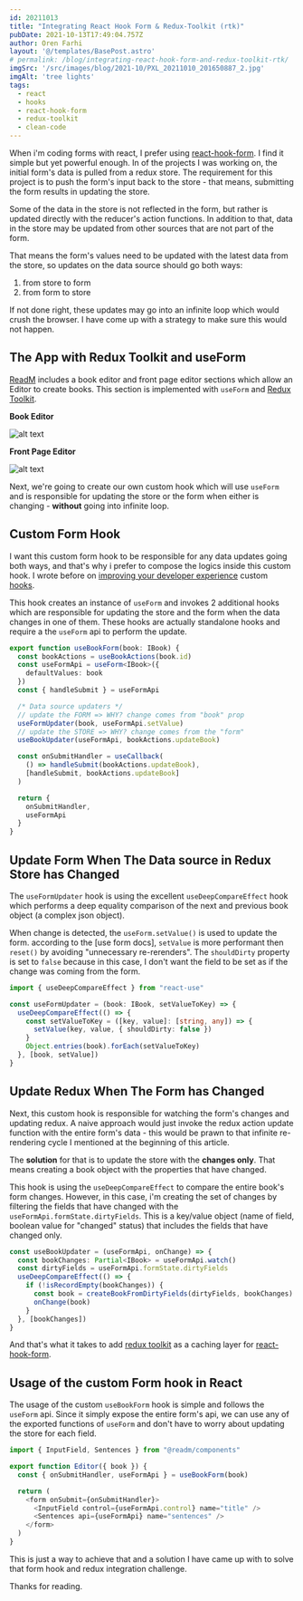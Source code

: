```yaml
---
id: 20211013
title: "Integrating React Hook Form & Redux-Toolkit (rtk)"
pubDate: 2021-10-13T17:49:04.757Z
author: Oren Farhi
layout: '@/templates/BasePost.astro'
# permalink: /blog/integrating-react-hook-form-and-redux-toolkit-rtk/
imgSrc: '/src/images/blog/2021-10/PXL_20211010_201650887_2.jpg'
imgAlt: 'tree lights'
tags:
  - react
  - hooks
  - react-hook-form
  - redux-toolkit
  - clean-code
---
```


When i'm coding forms with react, I prefer using [react-hook-form]. I find it simple but yet powerful enough. In of the projects I was working on, the initial form's data is pulled from a redux store. The requirement for this project is to push the form's input back to the store - that means, submitting the form results in updating the store.

Some of the data in the store is not reflected in the form, but rather is updated directly with the reducer's action functions. In addition to that, data in the store may be updated from other sources that are not part of the form.

That means the form's values need to be updated with the latest data from the store, so updates on the data source should go both ways:

1. from store to form
2. from form to store

If not done right, these updates may go into an infinite loop which would crush the browser. I have come up with a strategy to make sure this would not happen.

## The App with Redux Toolkit and useForm

[ReadM] includes a book editor and front page editor sections which allow an Editor to create books. This section is implemented with `useForm` and [Redux Toolkit].

**Book Editor**

![alt text][book editor]

**Front Page Editor**

![alt text][front page editor]

Next, we're going to create our own custom hook which will use `useForm` and is responsible for updating the store or the form when either is changing - **without** going into infinite loop.

## Custom Form Hook

I want this custom form hook to be responsible for any data updates going both ways, and that's why i prefer to compose the logics inside this custom hook. I wrote before on [improving your developer experience] custom [hooks].

This hook creates an instance of `useForm` and invokes 2 additional hooks which are responsible for updating the store and the form when the data changes in one of them. These hooks are actually standalone hooks and require a the `useForm` api to perform the update.

```typescript
export function useBookForm(book: IBook) {
  const bookActions = useBookActions(book.id)
  const useFormApi = useForm<IBook>({
    defaultValues: book
  })
  const { handleSubmit } = useFormApi

  /* Data source updaters */
  // update the FORM => WHY? change comes from "book" prop
  useFormUpdater(book, useFormApi.setValue)
  // update the STORE => WHY? change comes from the "form"
  useBookUpdater(useFormApi, bookActions.updateBook)

  const onSubmitHandler = useCallback(
    () => handleSubmit(bookActions.updateBook),
    [handleSubmit, bookActions.updateBook]
  )

  return {
    onSubmitHandler,
    useFormApi
  }
}
```

## Update Form When The Data source in Redux Store has Changed

The `useFormUpdater` hook is using the excellent `useDeepCompareEffect` hook which performs a deep equality comparison of the next and previous book object (a complex json object).

When change is detected, the `useForm.setValue()` is used to update the form. according to the [use form docs], `setValue` is more performant then `reset()` by avoiding "unnecessary re-rerenders". The `shouldDirty` property is set to `false` because in this case, I don't want the field to be set as if the change was coming from the form.

```typescript
import { useDeepCompareEffect } from "react-use"

const useFormUpdater = (book: IBook, setValueToKey) => {
  useDeepCompareEffect(() => {
    const setValueToKey = ([key, value]: [string, any]) => {
      setValue(key, value, { shouldDirty: false })
    }
    Object.entries(book).forEach(setValueToKey)
  }, [book, setValue])
}
```

## Update Redux When The Form has Changed

Next, this custom hook is responsible for watching the form's changes and updating redux. A naive approach would just invoke the redux action update function with the entire form's data - this would be prawn to that infinite re-rendering cycle I mentioned at the beginning of this article.

The **solution** for that is to update the store with the **changes only**. That means creating a book object with the properties that have changed.

This hook is using the `useDeepCompareEffect` to compare the entire book's form changes. However, in this case, i'm creating the set of changes by filtering the fields that have changed with the `useFormApi.formState.dirtyFields`. This is a key/value object (name of field, boolean value for "changed" status) that includes the fields that have changed only.

```typescript
const useBookUpdater = (useFormApi, onChange) => {
  const bookChanges: Partial<IBook> = useFormApi.watch()
  const dirtyFields = useFormApi.formState.dirtyFields
  useDeepCompareEffect(() => {
    if (!isRecordEmpty(bookChanges)) {
      const book = createBookFromDirtyFields(dirtyFields, bookChanges)
      onChange(book)
    }
  }, [bookChanges])
}
```

And that's what it takes to add [redux toolkit] as a caching layer for [react-hook-form].

## Usage of the custom Form hook in React

The usage of the custom `useBookForm` hook is simple and follows the `useForm` api. Since it simply expose the entire form's api, we can use any of the exported functions of `useForm` and don't have to worry about updating the store for each field.

```typescript
import { InputField, Sentences } from "@readm/components"

export function Editor({ book }) {
  const { onSubmitHandler, useFormApi } = useBookForm(book)

  return (
    <form onSubmit={onSubmitHandler}>
      <InputField control={useFormApi.control} name="title" />
      <Sentences api={useFormApi} name="sentences" />
    </form>
  )
}
```

This is just a way to achieve that and a solution I have came up with to solve that form hook and redux integration challenge.

Thanks for reading.

[hooks]: https://orizens.com/tags/hooks
[clean code]: https://orizens.com/tags/clean-code
[readm]: https://readm.netlify.app
[improving your developer experience]: https://orizens.com/blog/how-to-improve-your-developer-experience-(dx)-with-react-hooks-and-redux-toolkit-rtk/
[react-hook-form]: https://react-hook-form.com/
[book editor]: /src/images/blog/readm-book-editor.png "readm book editor"
[front page editor]: /src/images/blog/readm-front-page-editor.png "readm page editor"
[redux toolkit]: https://redux-toolkit.js.org/